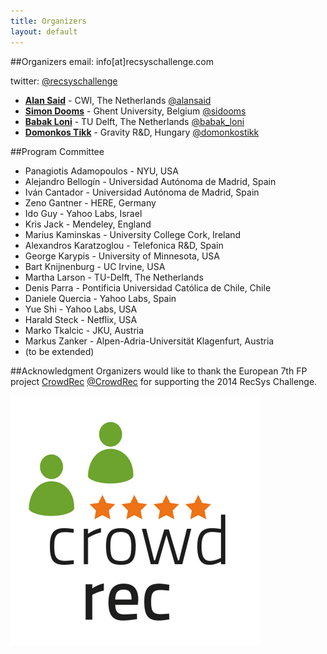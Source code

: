 ```yaml
---
title: Organizers
layout: default
---
```

##Organizers
email: info[at]recsyschallenge.com

twitter: <a href="http://twitter.com/recsyschallenge" target="_blank">@recsyschallenge</a>

- **<a href="http://www.alansaid.com">Alan Said</a>** - CWI, The Netherlands  <a href="http://twitter.com/alansaid">@alansaid</a> 
- **<a href="http://www.wica.intec.ugent.be/members/simon-dooms">Simon Dooms</a>** - Ghent University, Belgium <a href="http://twitter.com/sidooms">@sidooms</a> 
- **<a href="http://babak-loni.com/">Babak Loni</a>** - TU Delft, The Netherlands <a href="http://twitter.com/Babak_Loni">@babak_loni</a>
- **<a href="http://www.tmit.bme.hu/tikk.domonkos">Domonkos Tikk</a>** - Gravity R&D, Hungary <a href="http://twitter.com/domonkostikk">@domonkostikk</a> 

##Program Committee
- Panagiotis Adamopoulos - NYU, USA
- Alejandro Bellogín - Universidad Autónoma de Madrid, Spain
- Iván Cantador - Universidad Autónoma de Madrid, Spain
- Zeno Gantner - HERE, Germany
- Ido Guy - Yahoo Labs, Israel
- Kris Jack - Mendeley, England
- Marius Kaminskas - University College Cork, Ireland
- Alexandros Karatzoglou - Telefonica R&D, Spain
- George Karypis - University of Minnesota, USA
- Bart Knijnenburg - UC Irvine, USA
- Martha Larson - TU-Delft, The Netherlands
- Denis Parra - Pontificia Universidad Católica de Chile, Chile
- Daniele Quercia - Yahoo Labs, Spain
- Yue Shi - Yahoo Labs, USA
- Harald Steck - Netflix, USA
- Marko Tkalcic - JKU, Austria
- Markus Zanker - Alpen-Adria-Universität Klagenfurt, Austria
- (to be extended)

##Acknowledgment
Organizers would like to thank the European 7th FP project <a href="http://crowdrec.eu">CrowdRec</a> <a href="https://twitter.com/CrowdRec">@CrowdRec</a> for supporting the 2014 RecSys Challenge.


![CrowdRec](../img/crowdrec.png)
